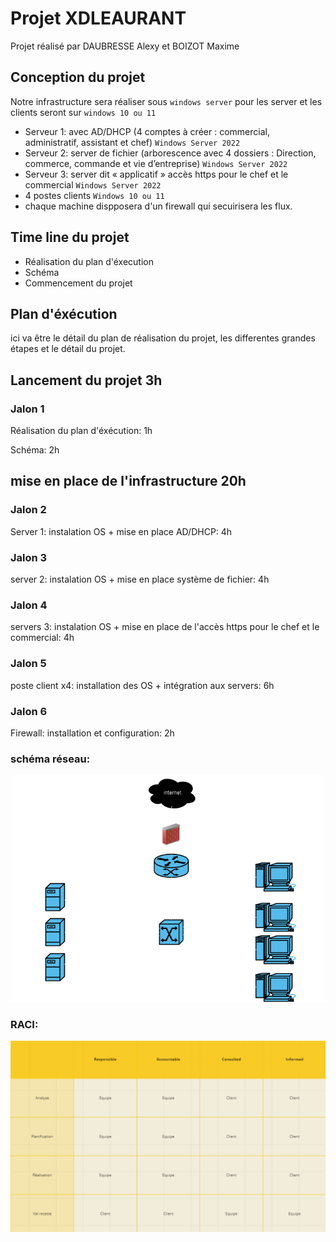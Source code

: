 # Projet XDLEAURANT

Projet réalisé par DAUBRESSE Alexy et BOIZOT Maxime


## Conception du projet

Notre infrastructure sera réaliser sous `windows server` pour les server et les clients seront sur `windows 10 ou 11`

- Serveur 1:  avec AD/DHCP (4 comptes à créer : commercial, administratif, assistant et chef) `Windows Server 2022`
- Serveur 2:  server de fichier (arborescence avec 4 dossiers : Direction, commerce, commande et
vie d’entreprise) `Windows Server 2022`
- Serveur 3: server dit « applicatif » accès https pour le chef et le commercial `Windows Server 2022`
- 4 postes clients `Windows 10 ou 11` 
-  chaque machine dispposera d'un firewall qui secuirisera les flux.

## Time line du projet
- Réalisation du plan d'éxecution
- Schéma
- Commencement du projet

## Plan d'éxécution

ici va être le détail du plan de réalisation du projet, les differentes grandes étapes et le détail du projet.

## Lancement du projet 3h

### Jalon 1

Réalisation du plan d'éxécution: 1h

Schéma: 2h


## mise en place de l'infrastructure 20h

### Jalon 2

Server 1: instalation OS + mise en place AD/DHCP: 4h

### Jalon 3

server 2: instalation OS + mise en place système de fichier: 4h

### Jalon 4

servers 3: instalation OS + mise en place de l'accès https pour le chef et le commercial: 4h

### Jalon 5

poste client x4: installation des OS + intégration aux servers: 6h

### Jalon 6

Firewall: installation et configuration: 2h


### schéma réseau:

![](/schema-réseau.png)

### RACI:
![](/RACI.png)